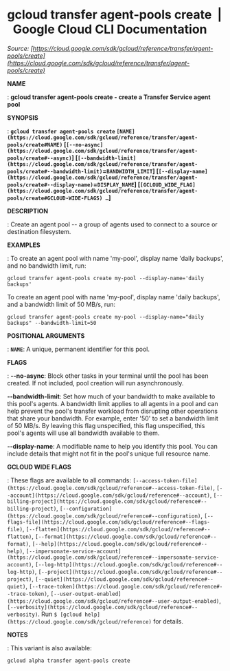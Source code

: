 # gcloud transfer agent-pools create  |  Google Cloud CLI Documentation

*Source: [https://cloud.google.com/sdk/gcloud/reference/transfer/agent-pools/create](https://cloud.google.com/sdk/gcloud/reference/transfer/agent-pools/create)*

**NAME**

: **gcloud transfer agent-pools create - create a Transfer Service agent pool**

**SYNOPSIS**

: **`gcloud transfer agent-pools create` `[NAME](https://cloud.google.com/sdk/gcloud/reference/transfer/agent-pools/create#NAME)` [`[--no-async](https://cloud.google.com/sdk/gcloud/reference/transfer/agent-pools/create#--async)`] [`[--bandwidth-limit](https://cloud.google.com/sdk/gcloud/reference/transfer/agent-pools/create#--bandwidth-limit)`=`BANDWIDTH_LIMIT`] [`[--display-name](https://cloud.google.com/sdk/gcloud/reference/transfer/agent-pools/create#--display-name)`=`DISPLAY_NAME`] [`[GCLOUD_WIDE_FLAG](https://cloud.google.com/sdk/gcloud/reference/transfer/agent-pools/create#GCLOUD-WIDE-FLAGS) …`]**

**DESCRIPTION**

: Create an agent pool -- a group of agents used to connect to a source or
destination filesystem.

**EXAMPLES**

: To create an agent pool with name 'my-pool', display name 'daily backups', and
no bandwidth limit, run:

```
gcloud transfer agent-pools create my-pool --display-name='daily backups'
```

To create an agent pool with name 'my-pool', display name 'daily backups', and a
bandwidth limit of 50 MB/s, run:

```
gcloud transfer agent-pools create my-pool --display-name="daily backups" --bandwidth-limit=50
```

**POSITIONAL ARGUMENTS**

: **`NAME`**:
A unique, permanent identifier for this pool.

**FLAGS**

: **--no-async**:
Block other tasks in your terminal until the pool has been created. If not
included, pool creation will run asynchronously.

**--bandwidth-limit**:
Set how much of your bandwidth to make available to this pool's agents. A
bandwidth limit applies to all agents in a pool and can help prevent the pool's
transfer workload from disrupting other operations that share your bandwidth.
For example, enter '50' to set a bandwidth limit of 50 MB/s. By leaving this
flag unspecified, this flag unspecified, this pool's agents will use all
bandwidth available to them.

**--display-name**:
A modifiable name to help you identify this pool. You can include details that
might not fit in the pool's unique full resource name.

**GCLOUD WIDE FLAGS**

: These flags are available to all commands: `[--access-token-file](https://cloud.google.com/sdk/gcloud/reference#--access-token-file)`,
`[--account](https://cloud.google.com/sdk/gcloud/reference#--account)`, `[--billing-project](https://cloud.google.com/sdk/gcloud/reference#--billing-project)`,
`[--configuration](https://cloud.google.com/sdk/gcloud/reference#--configuration)`,
`[--flags-file](https://cloud.google.com/sdk/gcloud/reference#--flags-file)`,
`[--flatten](https://cloud.google.com/sdk/gcloud/reference#--flatten)`, `[--format](https://cloud.google.com/sdk/gcloud/reference#--format)`, `[--help](https://cloud.google.com/sdk/gcloud/reference#--help)`, `[--impersonate-service-account](https://cloud.google.com/sdk/gcloud/reference#--impersonate-service-account)`,
`[--log-http](https://cloud.google.com/sdk/gcloud/reference#--log-http)`,
`[--project](https://cloud.google.com/sdk/gcloud/reference#--project)`, `[--quiet](https://cloud.google.com/sdk/gcloud/reference#--quiet)`, `[--trace-token](https://cloud.google.com/sdk/gcloud/reference#--trace-token)`, `[--user-output-enabled](https://cloud.google.com/sdk/gcloud/reference#--user-output-enabled)`,
`[--verbosity](https://cloud.google.com/sdk/gcloud/reference#--verbosity)`.
Run `$ [gcloud help](https://cloud.google.com/sdk/gcloud/reference)` for details.

**NOTES**

: This variant is also available:

```
gcloud alpha transfer agent-pools create
```